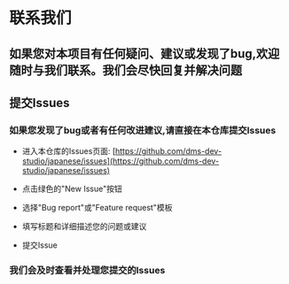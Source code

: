 # 联系我们

## 如果您对本项目有任何疑问、建议或发现了bug,欢迎随时与我们联系。我们会尽快回复并解决问题

## 提交Issues

### 如果您发现了bug或者有任何改进建议,请直接在本仓库提交Issues

* 进入本仓库的Issues页面: [https://github.com/dms-dev-studio/japanese/issues](https://github.com/dms-dev-studio/japanese/issues)

* 点击绿色的"New Issue"按钮

* 选择"Bug report"或"Feature request"模板

* 填写标题和详细描述您的问题或建议

* 提交Issue

### 我们会及时查看并处理您提交的Issues
